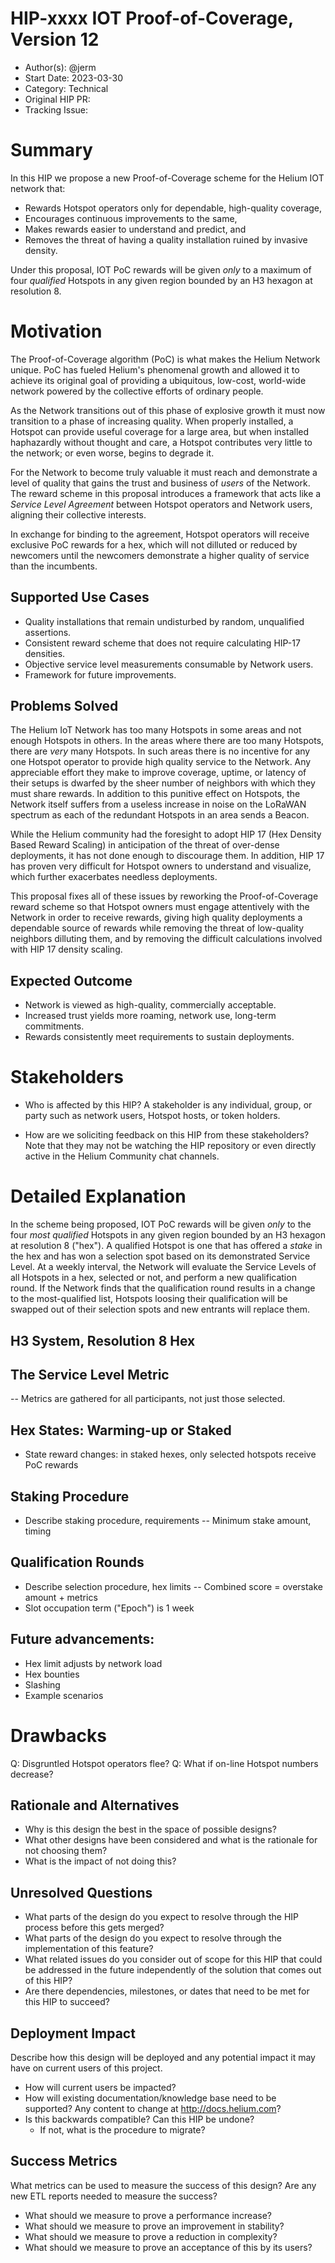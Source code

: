 # HIP-xxxx IOT Proof-of-Coverage, Version 12

- Author(s): @jerm
- Start Date: 2023-03-30
- Category: Technical
- Original HIP PR: <!-- leave this empty; maintainer will fill in ID of this pull request -->
- Tracking Issue: <!-- leave this empty; maintainer will create a discussion issue -->

# Summary

In this HIP we propose a new Proof-of-Coverage scheme for the Helium IOT network that:

- Rewards Hotspot operators only for dependable, high-quality coverage,
- Encourages continuous improvements to the same,
- Makes rewards easier to understand and predict, and
- Removes the threat of having a quality installation ruined by invasive density.

Under this proposal, IOT PoC rewards will be given _only_ to a maximum of four _qualified_ Hotspots in any given region bounded by an H3 hexagon at resolution 8.

# Motivation

The Proof-of-Coverage algorithm (PoC) is what makes the Helium Network unique. PoC has fueled Helium's phenomenal
growth and allowed it to achieve its original goal of providing a ubiquitous, low-cost, world-wide network
powered by the collective efforts of ordinary people.

As the Network transitions out of this phase of explosive growth it must now transition to a phase of
increasing quality. When properly installed, a Hotspot can provide useful coverage for a large area,
but when installed haphazardly without thought and care, a Hotspot contributes very little to the
network; or even worse, begins to degrade it.

For the Network to become truly valuable it must reach and demonstrate a level of quality that
gains the trust and business of _users_ of the Network. The reward scheme in this proposal
introduces a framework that acts like a _Service Level Agreement_ between Hotspot operators
and Network users, aligning their collective interests.

In exchange for binding to the agreement, Hotspot operators will receive exclusive PoC rewards for a hex, which
will not dilluted or reduced by newcomers until the newcomers demonstrate a higher quality of service than the
incumbents.

## Supported Use Cases

- Quality installations that remain undisturbed by random, unqualified assertions.
- Consistent reward scheme that does not require calculating HIP-17 densities.
- Objective service level measurements consumable by Network users.
- Framework for future improvements.

## Problems Solved

The Helium IoT Network has too many Hotspots in some areas and not enough Hotspots in others. In the areas where
there are too many Hotspots, there are _very_ many Hotspots. In such areas there is no incentive for any one
Hotspot operator to provide high quality service to the Network. Any appreciable effort they make to improve coverage, uptime, or latency of their setups is dwarfed by the sheer number of neighbors with which they must share rewards. In addition to this punitive effect on Hotspots, the Network itself suffers from a useless increase in noise on the
LoRaWAN spectrum as each of the redundant Hotspots in an area sends a Beacon.

While the Helium community had the foresight to adopt HIP 17 (Hex Density Based Reward Scaling) in anticipation of the
threat of over-dense deployments, it has not done enough to discourage them. In addition, HIP 17 has proven very difficult
for Hotspot owners to understand and visualize, which further exacerbates needless deployments.

This proposal fixes all of these issues by reworking the Proof-of-Coverage reward scheme so that Hotspot owners must engage
attentively with the Network in order to receive rewards, giving high quality deployments a dependable source of rewards
while removing the threat of low-quality neighbors dilluting them, and by removing the difficult calculations involved
with HIP 17 density scaling.

## Expected Outcome

- Network is viewed as high-quality, commercially acceptable.
- Increased trust yields more roaming, network use, long-term commitments.
- Rewards consistently meet requirements to sustain deployments.

# Stakeholders

- Who is affected by this HIP? A stakeholder is any individual, group, or party such as network
  users, Hotspot hosts, or token holders.

- How are we soliciting feedback on this HIP from these stakeholders? Note that they may not be
  watching the HIP repository or even directly active in the Helium Community chat channels.

# Detailed Explanation

In the scheme being proposed, IOT PoC rewards will be given _only_ to the four _most qualified_
Hotspots in any given region bounded by an H3 hexagon at resolution 8 ("hex"). A qualified Hotspot is one
that has offered a _stake_ in the hex and has won a selection spot based on its demonstrated Service
Level. At a weekly interval, the Network will evaluate the Service Levels of all Hotspots in a hex,
selected or not, and perform a new qualification round. If the Network finds that the qualification
round results in a change to the most-qualified list, Hotspots loosing their qualification will
be swapped out of their selection spots and new entrants will replace them.

## H3 System, Resolution 8 Hex

## The Service Level Metric
-- Metrics are gathered for all participants, not just those selected.

## Hex States: Warming-up or Staked
- State reward changes: in staked hexes, only selected hotspots receive PoC rewards

## Staking Procedure
- Describe staking procedure, requirements
-- Minimum stake amount, timing

## Qualification Rounds

- Describe selection procedure, hex limits
-- Combined score = overstake amount + metrics
- Slot occupation term ("Epoch") is 1 week

## Future advancements:
- Hex limit adjusts by network load
- Hex bounties
- Slashing
- Example scenarios

# Drawbacks

Q: Disgruntled Hotspot operators flee?
Q: What if on-line Hotspot numbers decrease?

## Rationale and Alternatives

- Why is this design the best in the space of possible designs?
- What other designs have been considered and what is the rationale for not choosing them?
- What is the impact of not doing this?

## Unresolved Questions

- What parts of the design do you expect to resolve through the HIP process before this gets merged?
- What parts of the design do you expect to resolve through the implementation of this feature?
- What related issues do you consider out of scope for this HIP that could be addressed in the
  future independently of the solution that comes out of this HIP?
- Are there dependencies, milestones, or dates that need to be met for this HIP to succeed?

## Deployment Impact

Describe how this design will be deployed and any potential impact it may have on current users of
this project.

- How will current users be impacted?
- How will existing documentation/knowledge base need to be supported? Any content to change at
  <http://docs.helium.com>?
- Is this backwards compatible? Can this HIP be undone?
  - If not, what is the procedure to migrate?

## Success Metrics

What metrics can be used to measure the success of this design? Are any new ETL reports needed to
measure the success?

- What should we measure to prove a performance increase?
- What should we measure to prove an improvement in stability?
- What should we measure to prove a reduction in complexity?
- What should we measure to prove an acceptance of this by its users?

